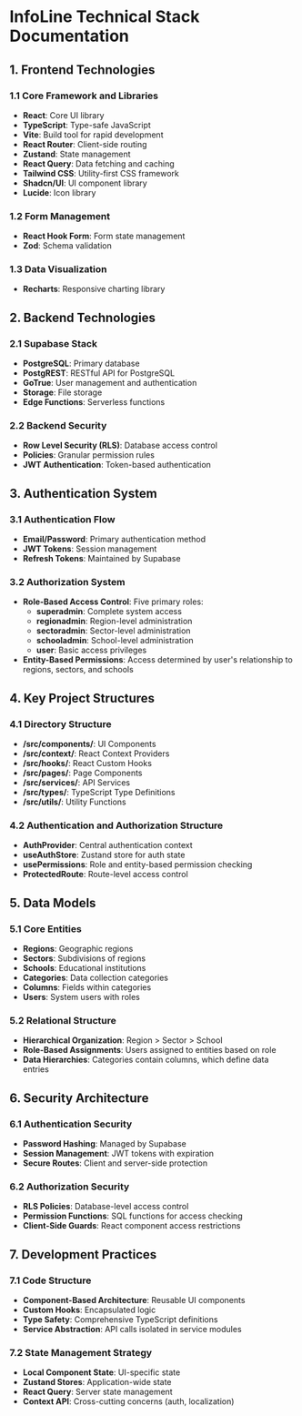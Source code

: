 
# InfoLine Technical Stack Documentation

## 1. Frontend Technologies

### 1.1 Core Framework and Libraries
- **React**: Core UI library
- **TypeScript**: Type-safe JavaScript
- **Vite**: Build tool for rapid development
- **React Router**: Client-side routing
- **Zustand**: State management
- **React Query**: Data fetching and caching
- **Tailwind CSS**: Utility-first CSS framework
- **Shadcn/UI**: UI component library
- **Lucide**: Icon library

### 1.2 Form Management
- **React Hook Form**: Form state management
- **Zod**: Schema validation

### 1.3 Data Visualization
- **Recharts**: Responsive charting library

## 2. Backend Technologies

### 2.1 Supabase Stack
- **PostgreSQL**: Primary database
- **PostgREST**: RESTful API for PostgreSQL
- **GoTrue**: User management and authentication
- **Storage**: File storage
- **Edge Functions**: Serverless functions

### 2.2 Backend Security
- **Row Level Security (RLS)**: Database access control
- **Policies**: Granular permission rules
- **JWT Authentication**: Token-based authentication

## 3. Authentication System

### 3.1 Authentication Flow
- **Email/Password**: Primary authentication method
- **JWT Tokens**: Session management
- **Refresh Tokens**: Maintained by Supabase

### 3.2 Authorization System
- **Role-Based Access Control**: Five primary roles:
  - **superadmin**: Complete system access
  - **regionadmin**: Region-level administration
  - **sectoradmin**: Sector-level administration
  - **schooladmin**: School-level administration
  - **user**: Basic access privileges
- **Entity-Based Permissions**: Access determined by user's relationship to regions, sectors, and schools

## 4. Key Project Structures

### 4.1 Directory Structure
- **/src/components/**: UI Components
- **/src/context/**: React Context Providers
- **/src/hooks/**: React Custom Hooks
- **/src/pages/**: Page Components
- **/src/services/**: API Services
- **/src/types/**: TypeScript Type Definitions
- **/src/utils/**: Utility Functions

### 4.2 Authentication and Authorization Structure
- **AuthProvider**: Central authentication context
- **useAuthStore**: Zustand store for auth state
- **usePermissions**: Role and entity-based permission checking
- **ProtectedRoute**: Route-level access control

## 5. Data Models

### 5.1 Core Entities
- **Regions**: Geographic regions
- **Sectors**: Subdivisions of regions
- **Schools**: Educational institutions 
- **Categories**: Data collection categories
- **Columns**: Fields within categories
- **Users**: System users with roles

### 5.2 Relational Structure
- **Hierarchical Organization**: Region > Sector > School
- **Role-Based Assignments**: Users assigned to entities based on role
- **Data Hierarchies**: Categories contain columns, which define data entries

## 6. Security Architecture

### 6.1 Authentication Security
- **Password Hashing**: Managed by Supabase
- **Session Management**: JWT tokens with expiration
- **Secure Routes**: Client and server-side protection

### 6.2 Authorization Security
- **RLS Policies**: Database-level access control
- **Permission Functions**: SQL functions for access checking
- **Client-Side Guards**: React component access restrictions

## 7. Development Practices

### 7.1 Code Structure
- **Component-Based Architecture**: Reusable UI components
- **Custom Hooks**: Encapsulated logic
- **Type Safety**: Comprehensive TypeScript definitions
- **Service Abstraction**: API calls isolated in service modules

### 7.2 State Management Strategy
- **Local Component State**: UI-specific state
- **Zustand Stores**: Application-wide state
- **React Query**: Server state management
- **Context API**: Cross-cutting concerns (auth, localization)
